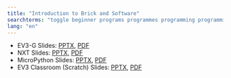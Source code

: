 ```yaml
---
title: "Introduction to Brick and Software"
searchterms: "toggle beginner programs programmes programming programming_app programing introev3 brick software ev3 buttons centre up- down- left- right- center- ipad tablet android app introduction introduction_to_brick_and_software micropython"
lang: "en"
---
```

 <ul>
 <li class="ng-binding">EV3-G Slides:
 <a href="ProgrammingLessons/beginner/Introduction.pptx">PPTX</a>,
 <a href="ProgrammingLessons/beginner/Introduction.pdf">PDF</a>
 </li>
<li class="ng-binding">NXT Slides:
<a href="ProgrammingLessons/beginner/IntroductionNXT.pptx">PPTX</a>,
<a href="ProgrammingLessons/beginner/IntroductionNXT.pdf">PDF</a>
</li>
<li class="ng-binding">MicroPython Slides:
<a href="ProgrammingLessons/beginner/py-Introduction.pptx">PPTX</a>,
<a href="ProgrammingLessons/beginner/py-Introduction.pdf">PDF</a>
</li>
<li class="ng-binding">EV3 Classroom (Scratch) Slides:
<a href="ProgrammingLessons/beginner/scratch-Introduction.pptx">PPTX</a>,
<a href="ProgrammingLessons/beginner/scratch-Introduction.pdf">PDF</a>
</li>


 </ul>
